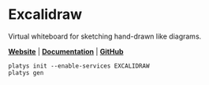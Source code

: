 # Excalidraw

Virtual whiteboard for sketching hand-drawn like diagrams. 

**[Website](http://excalidraw.com/)** | **[Documentation](https://github.com/excalidraw/excalidraw#documentation)** | **[GitHub](https://github.com/excalidraw/excalidraw)**


```
platys init --enable-services EXCALIDRAW
platys gen
```

